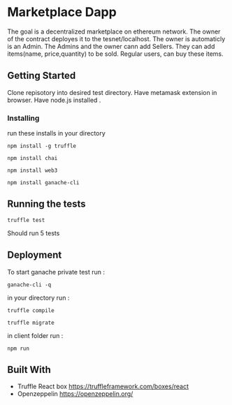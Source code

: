 # Marketplace Dapp

The goal is a decentralized marketplace on ethereum network. The owner of the contract deployes it to the tesnet/localhost. The owner is automaticly is an Admin. The Admins and the owner cann add Sellers. They can add items(name, price,quantity) to be sold. Regular users, can buy these items.

## Getting Started

Clone repisotory into desired test directory. Have metamask extension in browser. Have node.js installed .

### Installing

run these installs in your directory

```
npm install -g truffle
```
```
npm install chai
```

```
npm install web3
```
```
npm install ganache-cli
```



## Running the tests

```
truffle test
```
Should run 5 tests 

## Deployment
To start ganache private test  run :
```
ganache-cli -q
```
in your directory run :
```
truffle compile
```
```
truffle migrate
```
in client folder run :

```
npm run
```

## Built With

* Truffle React box https://truffleframework.com/boxes/react
* Openzeppelin https://openzeppelin.org/



